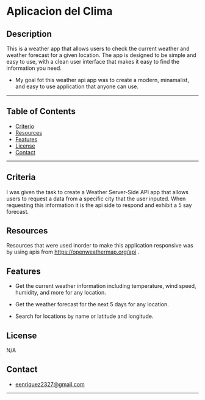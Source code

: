 # Aplicacìon del Clima

## Description

This is a weather app that allows users to check the current weather and weather forecast for a given location. The app is designed to be simple and easy to use, with a clean user interface that makes it easy to find the information you need.

- My goal fot this weather api app was to create a modern, minamalist, and easy to use application that anyone can use.

---
## Table of Contents

- [Criterio](#Criteria)
- [Resources](#Resources)
- [Features](#Features)
- [License](#license)
- [Contact](#contact)
---


## Criteria

I was given the task to create a Weather Server-Side API app that allows users to request a data from a specific city that the user inputed. When requesting this information it is the api side to respond and  exhibit a 5 say forecast.

## Resources

Resources that were used inorder to make this application responsive was by using apis from https://openweathermap.org/api .

## Features

- Get the current weather information including temperature, wind speed, humidity, and more for any location.

- Get the weather forecast for the next 5 days for any location.

- Search for locations by name or latitude and longitude.


## License

N/A


## Contact
- eenriquez2327@gmail.com
---